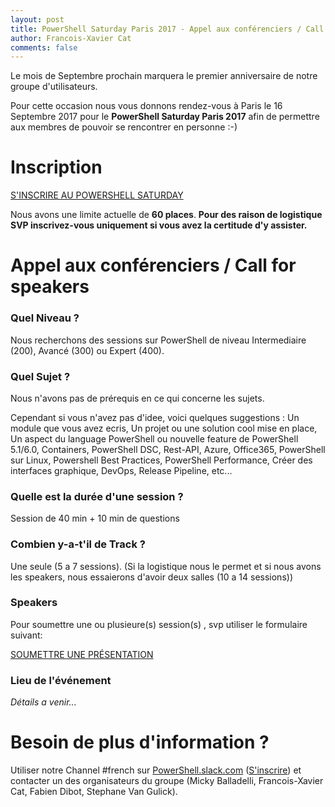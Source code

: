 ```yaml
---
layout: post
title: PowerShell Saturday Paris 2017 - Appel aux conférenciers / Call for Speakers
author: Francois-Xavier Cat
comments: false
---
```


Le mois de Septembre prochain marquera le premier anniversaire de notre groupe d'utilisateurs.

Pour cette occasion nous vous donnons rendez-vous à Paris le 16 Septembre 2017 pour le **PowerShell Saturday Paris 2017** afin de permettre aux membres de pouvoir se rencontrer en personne :-)


# Inscription

[S'INSCRIRE AU POWERSHELL SATURDAY](https://www.meetup.com/fr-FR/FrenchPSUG/events/239169341/)

Nous avons une limite actuelle de __60 places__. **Pour des raison de logistique SVP inscrivez-vous uniquement si vous avez la certitude d'y assister.**


# Appel aux conférenciers / Call for speakers

### Quel Niveau ?
Nous recherchons des sessions sur PowerShell de niveau Intermediaire (200), Avancé (300) ou Expert (400). 

### Quel Sujet ?
Nous n'avons pas de prérequis en ce qui concerne les sujets.

Cependant si vous n'avez pas d'idee, voici quelques suggestions : Un module que vous avez ecris, Un projet ou une solution cool mise en place, Un aspect du language PowerShell ou nouvelle feature de PowerShell 5.1/6.0, Containers, PowerShell DSC, Rest-API, Azure, Office365, PowerShell sur Linux, Powershell Best Practices, PowerShell Performance, Créer des interfaces graphique, DevOps, Release Pipeline, etc... 

### Quelle est la durée d'une session ?

Session de 40 min + 10 min de questions

### Combien y-a-t'il de Track ?

Une seule (5 a 7 sessions).
(Si la logistique nous le permet et si nous avons les speakers, nous essaierons d'avoir deux salles (10 a 14 sessions))

### Speakers
Pour soumettre une ou plusieure(s) session(s) , svp utiliser le formulaire suivant:

[SOUMETTRE UNE PRÉSENTATION](https://goo.gl/forms/gZdiYaXisNvldE9Z2)


### Lieu de l'événement

<i>Détails a venir...</i>

# Besoin de plus d'information ?

Utiliser notre Channel #french sur <a href="https://powershell.slack.com/Slack">PowerShell.slack.com</a>  (<a href="http://slack.poshcode.org/">S'inscrire</a>) et contacter un des organisateurs du groupe (Micky Balladelli, Francois-Xavier Cat, Fabien Dibot, Stephane Van Gulick).